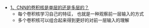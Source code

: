 * [1、CNN的卷积核是单层的还是多层的？](https://www.julyedu.com/question/big/kp_id/26/ques_id/932)
    * 每个卷积核学习自己的特征， 也就是一种观察前一层输入的方式
    * 多个卷积核可以组合起来得到更好的对前一层输入的理解